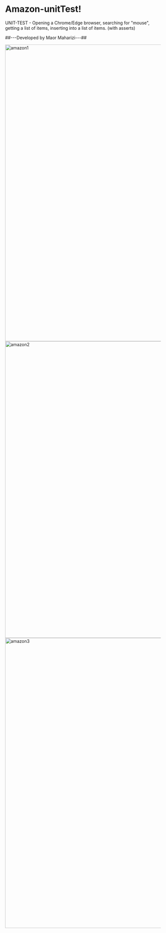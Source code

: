 # Amazon-unitTest!

UNIT-TEST - Opening a Chrome/Edge browser, searching for "mouse", getting a list of items, inserting into a list of items. (with asserts)

##---Developed by Maor Maharizi---##

<img width="960" alt="amazon1" src="https://user-images.githubusercontent.com/69205898/215282656-a6a3f0b0-b00c-47fb-8bab-29430616fdb1.PNG">

<img width="960" alt="amazon2" src="https://user-images.githubusercontent.com/69205898/215282671-e37dbde7-8178-41f5-9b9e-05e328bf8ad2.PNG">

<img width="939" alt="amazon3" src="https://user-images.githubusercontent.com/69205898/215282678-3a2699d4-1e5f-4a61-b950-65ecd6272737.PNG">
